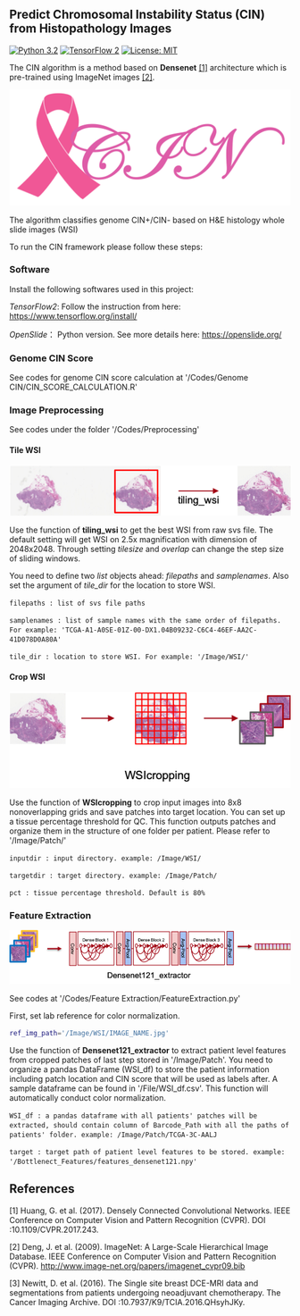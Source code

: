 ## Predict Chromosomal Instability Status (CIN) from Histopathology Images


[![Python 3.2](https://img.shields.io/badge/python-3-blue.svg)](https://www.python.org/downloads/release/python-2715/)
[![TensorFlow 2](https://img.shields.io/badge/TF-2-orange.svg)](https://www.tensorflow.org/install/source)
[![License: MIT](https://img.shields.io/badge/License-MIT-green.svg)](https://opensource.org/licenses/MIT)


The CIN algorithm is a method based on **Densenet** [[1]](#1) architecture which is pre-trained using ImageNet images [[2]](#2).

![cin Logo](Image/cin.png)


The algorithm classifies genome CIN+/CIN- based on H&E histology whole slide images (WSI)

To run the CIN framework please follow these steps:

###   **Software** 

Install the following softwares used in this project:

*TensorFlow2*: Follow the instruction from here: https://www.tensorflow.org/install/

*OpenSlide*： Python version. See more details here: https://openslide.org/

###   **Genome CIN Score** 

See codes for genome CIN score calculation at '/Codes/Genome CIN/CIN_SCORE_CALCULATION.R'

###   **Image Preprocessing**

See codes under the folder '/Codes/Preprocessing'

#### Tile WSI

![tilewsi](Image/tiling_wsi.png)

Use the function of **tiling_wsi** to get the best WSI from raw svs file. The default setting will get WSI on 2.5x magnification with dimension of 2048x2048. Through setting *tilesize* and *overlap* can change the step size of sliding windows.

You need to define two *list* objects ahead:  *filepaths* and *samplenames*. Also set the argument of *tile_dir* for the location to store WSI.

`filepaths : list of svs file paths`

`samplenames : list of sample names with the same order of filepaths. For example: 'TCGA-A1-A0SE-01Z-00-DX1.04B09232-C6C4-46EF-AA2C-41D078D0A80A'`

`tile_dir : location to store WSI. For example: '/Image/WSI/'`


#### Crop WSI

![cropwsi](Image/WSIcropping.png)

Use the function of **WSIcropping** to crop input images into 8x8 nonoverlapping grids and save patches into target location. You can set up a tissue percentage threshold for QC. This function outputs patches and organize them in the structure of one folder per patient. Please refer to '/Image/Patch/'

`inputdir : input directory. example: /Image/WSI/`

`targetdir : target directory. example: /Image/Patch/`

`pct : tissue percentage threshold. Default is 80%`


###   **Feature Extraction**

![featureextract](Image/feature_extract.png)

See codes at '/Codes/Feature Extraction/FeatureExtraction.py'

First, set lab reference for color normalization. 

```bash
ref_img_path='/Image/WSI/IMAGE_NAME.jpg'
```

Use the function of **Densenet121_extractor** to extract patient level features from cropped patches of last step stored in '/Image/Patch'. You need to organize a pandas DataFrame (WSI_df) to store the patient information including patch location and CIN score that will be used as labels after. A sample dataframe can be found in '/File/WSI_df.csv'. This function will automatically conduct color normalization. 

`WSI_df : a pandas dataframe with all patients' patches will be extracted, should contain column of Barcode_Path with all the paths of patients' folder. example: /Image/Patch/TCGA-3C-AALJ`

`target : target path of patient level features to be stored. example: '/Bottlenect_Features/features_densenet121.npy'`






## References
<a id="1">[1]</a> 
Huang, G. et al. (2017). 
Densely Connected Convolutional Networks.
IEEE Conference on Computer Vision and Pattern Recognition (CVPR). 
DOI :10.1109/CVPR.2017.243.

<a id="2">[2]</a> 
Deng, J. et al. (2009).
ImageNet: A Large-Scale Hierarchical Image Database.
IEEE Conference on Computer Vision and Pattern Recognition (CVPR).
http://www.image-net.org/papers/imagenet_cvpr09.bib

<a id="3">[3]</a> 
Newitt, D. et al. (2016). 
The Single site breast DCE-MRI data and segmentations from patients undergoing neoadjuvant chemotherapy.
The Cancer Imaging Archive. 
DOI :10.7937/K9/TCIA.2016.QHsyhJKy.
